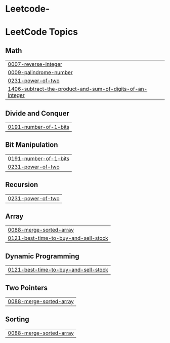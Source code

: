 # Leetcode-
<!---LeetCode Topics Start-->
# LeetCode Topics
## Math
|  |
| ------- |
| [0007-reverse-integer](https://github.com/Tithibiswas901/Leetcode-/tree/master/0007-reverse-integer) |
| [0009-palindrome-number](https://github.com/Tithibiswas901/Leetcode-/tree/master/0009-palindrome-number) |
| [0231-power-of-two](https://github.com/Tithibiswas901/Leetcode-/tree/master/0231-power-of-two) |
| [1406-subtract-the-product-and-sum-of-digits-of-an-integer](https://github.com/Tithibiswas901/Leetcode-/tree/master/1406-subtract-the-product-and-sum-of-digits-of-an-integer) |
## Divide and Conquer
|  |
| ------- |
| [0191-number-of-1-bits](https://github.com/Tithibiswas901/Leetcode-/tree/master/0191-number-of-1-bits) |
## Bit Manipulation
|  |
| ------- |
| [0191-number-of-1-bits](https://github.com/Tithibiswas901/Leetcode-/tree/master/0191-number-of-1-bits) |
| [0231-power-of-two](https://github.com/Tithibiswas901/Leetcode-/tree/master/0231-power-of-two) |
## Recursion
|  |
| ------- |
| [0231-power-of-two](https://github.com/Tithibiswas901/Leetcode-/tree/master/0231-power-of-two) |
## Array
|  |
| ------- |
| [0088-merge-sorted-array](https://github.com/Tithibiswas901/Leetcode-/tree/master/0088-merge-sorted-array) |
| [0121-best-time-to-buy-and-sell-stock](https://github.com/Tithibiswas901/Leetcode-/tree/master/0121-best-time-to-buy-and-sell-stock) |
## Dynamic Programming
|  |
| ------- |
| [0121-best-time-to-buy-and-sell-stock](https://github.com/Tithibiswas901/Leetcode-/tree/master/0121-best-time-to-buy-and-sell-stock) |
## Two Pointers
|  |
| ------- |
| [0088-merge-sorted-array](https://github.com/Tithibiswas901/Leetcode-/tree/master/0088-merge-sorted-array) |
## Sorting
|  |
| ------- |
| [0088-merge-sorted-array](https://github.com/Tithibiswas901/Leetcode-/tree/master/0088-merge-sorted-array) |
<!---LeetCode Topics End-->